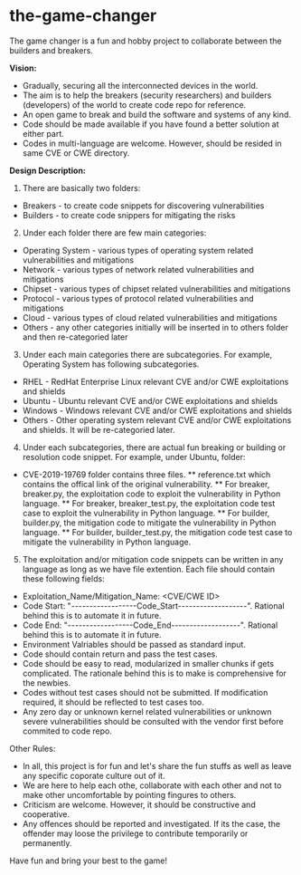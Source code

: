 # the-game-changer

The game changer is a fun and hobby project to collaborate between the builders and breakers. 

**Vision:**

* Gradually, securing all the interconnected devices in the world.
* The aim is to help the breakers (security researchers) and builders (developers) of the world to create code repo for reference.
* An open game to break and build the software and systems of any kind.
* Code should be made available if you have found a better solution at either part.
* Codes in multi-language are welcome. However, should be resided in same CVE or CWE directory.


**Design Description:**

1. There are basically two folders:
* Breakers - to create code snippets for discovering vulnerabilities
* Builders - to create code snippers for mitigating the risks

2. Under each folder there are few main categories:
* Operating System - various types of operating system related vulnerabilities and mitigations
* Network - various types of network related vulnerabilities and mitigations
* Chipset - various types of chipset related vulnerabilities and mitigations
* Protocol - various types of protocol related vulnerabilities and mitigations
* Cloud - various types of cloud related vulnerabilities and mitigations
* Others - any other categories initially will be inserted in to others folder and then re-categoried later

3. Under each main categories there are subcategories. For example, Operating System has following subcategories.
* RHEL - RedHat Enterprise Linux relevant CVE and/or CWE exploitations and shields
* Ubuntu - Ubuntu relevant CVE and/or CWE exploitations and shields
* Windows - Windows relevant CVE and/or CWE exploitations and shields
* Others - Other operating system relevant CVE and/or CWE exploitations and shields. It will be re-categoried later.

4. Under each subcategories, there are actual fun breaking or building or resolution code snippet. For example, under Ubuntu, folder:
* CVE-2019-19769 folder contains three files. 
** reference.txt which contains the offical link of the original vulnerability.
** For breaker, breaker.py, the exploitation code to exploit the vulnerability in Python language.
** For breaker, breaker_test.py, the exploitation code test case to exploit the vulnerability in Python language.
** For builder, builder.py, the mitigation code to mitigate the vulnerability in Python language.
** For builder, builder_test.py, the mitigation code test case to mitigate the vulnerability in Python language.

5. The exploitation and/or mitigation code snippets can be written in any language as long as we have file extention. Each file should contain these following fields:
* Exploitation_Name/Mitigation_Name: <CVE/CWE ID>
* Code Start: "------------------Code_Start-------------------". Rational behind this is to automate it in future.
* Code End: "------------------Code_End-------------------". Rational behind this is to automate it in future.
* Environment Valriables should be passed as standard input.
* Code should contain return and pass the test cases.
* Code should be easy to read, modularized in smaller chunks if gets complicated. The rationale behind this is to make is comprehensive for the newbies.
* Codes without test cases should not be submitted. If modification required, it should be reflected to test cases too.
* Any zero day or unknown kernel related vulnerabilities or unknown severe vulnerabilities should be consulted with the vendor first before commited to code repo.

Other Rules:
* In all, this project is for fun and let's share the fun stuffs as well as leave any specific coporate culture out of it. 
* We are here to help each othe, collaborate with each other and not to make other uncomfortable by pointing fingures to others.
* Criticism are welcome. However, it should be constructive and cooperative.
* Any offences should be reported and investigated. If its the case, the offender may loose the privilege to contribute temporarily or permanently.

Have fun and bring your best to the game!
